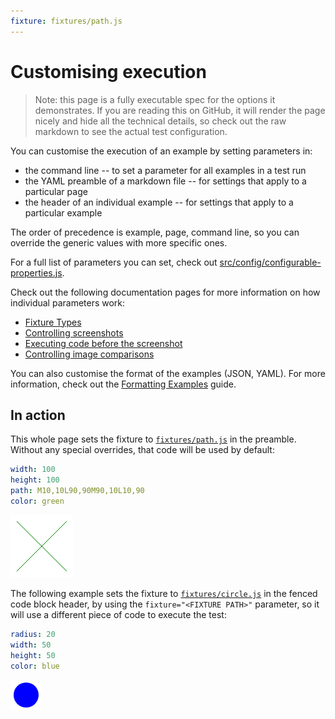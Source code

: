 ```yaml
---
fixture: fixtures/path.js
---
```


# Customising execution

> Note: this page is a fully executable spec for the options it demonstrates. If you are reading this on GitHub, it will render the page nicely and hide all the technical details, so check out the raw markdown to see the actual test configuration.

You can customise the execution of an example by setting parameters in:

* the command line -- to set a parameter for all examples in a test run
* the YAML preamble of a markdown file -- for settings that apply to a particular page
* the header of an individual example -- for settings that apply to a particular example

The order of precedence is example, page, command line, so you can override the generic values with more specific ones. 

For a full list of parameters you can set, check out [src/config/configurable-properties.js](../src/config/configurable-properties.js).

Check out the following documentation pages for more information on how individual parameters work:

* [Fixture Types](fixture-types.md)
* [Controlling screenshots](controlling-screenshots.md)
* [Executing code before the screenshot](before-screenshot.md)
* [Controlling image comparisons](controlling-image-comparisons.md)

You can also customise the format of the examples (JSON, YAML). For more information, check out the [Formatting Examples](formatting-examples.md) guide.

## In action

This whole page sets the fixture to [`fixtures/path.js`](fixtures/path.js) in the preamble. Without any special overrides, that code will be used by default:

~~~yaml example="green x"
width: 100
height: 100
path: M10,10L90,90M90,10L10,90
color: green
~~~

![green x](images/greenx-cfb4738f-daa3-469d-a525-a66a9969fe89.png)

The following example sets the fixture to [`fixtures/circle.js`](fixtures/circle.js) in the fenced code block header, by using the `fixture="<FIXTURE PATH>"` parameter, so it will use a different piece of code to execute the test:

~~~yaml example="blue circle" fixture="fixtures/circle.js"
radius: 20
width: 50
height: 50
color: blue
~~~

![blue circle](images/bluecircle-863293a7-e5f2-41b2-9f59-d73845cc5cfd.png)

